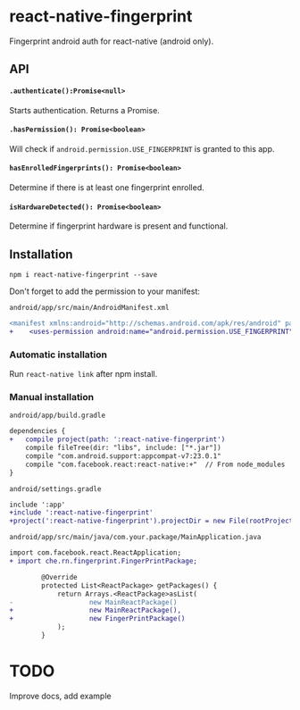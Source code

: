 # react-native-fingerprint

Fingerprint android auth for react-native (android only).

## API

#### `.authenticate():Promise<null>`
Starts authentication.
Returns a Promise.

#### `.hasPermission(): Promise<boolean>`
Will check if `android.permission.USE_FINGERPRINT` is granted to this app.

#### `hasEnrolledFingerprints(): Promise<boolean>`
Determine if there is at least one fingerprint enrolled.

#### `isHardwareDetected(): Promise<boolean>`
Determine if fingerprint hardware is present and functional.

## Installation
`npm i react-native-fingerprint --save`

Don't forget to add the permission to your manifest:

`android/app/src/main/AndroidManifest.xml`
 ```diff
 <manifest xmlns:android="http://schemas.android.com/apk/res/android" package="com.example">
+    <uses-permission android:name="android.permission.USE_FINGERPRINT" />
 ```
### Automatic installation
Run `react-native link` after npm install.

### Manual installation

`android/app/build.gradle`
```diff
dependencies {
+   compile project(path: ':react-native-fingerprint')
    compile fileTree(dir: "libs", include: ["*.jar"])
    compile "com.android.support:appcompat-v7:23.0.1"
    compile "com.facebook.react:react-native:+"  // From node_modules
}
```

`android/settings.gradle`
```diff
include ':app'
+include ':react-native-fingerprint'
+project(':react-native-fingerprint').projectDir = new File(rootProject.projectDir, '../node_modules/react-native-fingerprint/android')
```

`android/app/src/main/java/com.your.package/MainApplication.java`
```diff
import com.facebook.react.ReactApplication;
+ import che.rn.fingerprint.FingerPrintPackage;
```
```diff
        @Override
        protected List<ReactPackage> getPackages() {
            return Arrays.<ReactPackage>asList(
-                   new MainReactPackage()
+                   new MainReactPackage(),
+                   new FingerPrintPackage()
            );
        }
```

# TODO
Improve docs, add example
